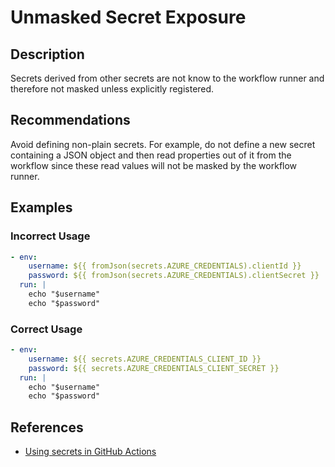 # Unmasked Secret Exposure

## Description

Secrets derived from other secrets are not know to the workflow runner and therefore not masked unless explicitly registered.

## Recommendations

Avoid defining non-plain secrets. For example, do not define a new secret containing a JSON object and then read properties out of it from the workflow since these read values will not be masked by the workflow runner.

## Examples

### Incorrect Usage

```yaml
- env:
    username: ${{ fromJson(secrets.AZURE_CREDENTIALS).clientId }}
    password: ${{ fromJson(secrets.AZURE_CREDENTIALS).clientSecret }}
  run: |
    echo "$username"
    echo "$password"
```

### Correct Usage

```yaml
- env:
    username: ${{ secrets.AZURE_CREDENTIALS_CLIENT_ID }}
    password: ${{ secrets.AZURE_CREDENTIALS_CLIENT_SECRET }}
  run: |
    echo "$username"
    echo "$password"
```

## References

- [Using secrets in GitHub Actions](https://docs.github.com/en/actions/security-for-github-actions/security-guides/using-secrets-in-github-actions#using-encrypted-secrets-in-a-workflow)
